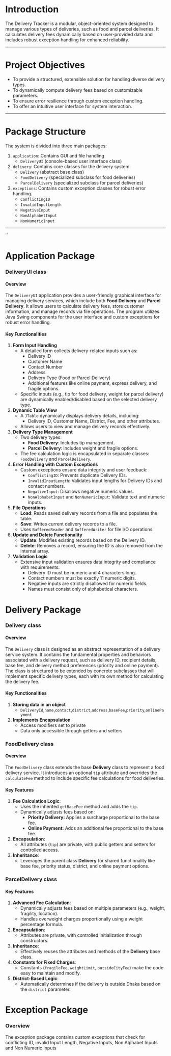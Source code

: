 # Introduction
The Delivery Tracker is a modular, object-oriented system designed to manage various types of deliveries, such as food and parcel deliveries. It calculates delivery fees dynamically based on user-provided data and includes robust exception handling for enhanced reliability.

---

# Project Objectives

- To provide a structured, extensible solution for handling diverse delivery types.
- To dynamically compute delivery fees based on customizable parameters.
- To ensure error resilience through custom exception handling.
- To offer an intuitive user interface for system interaction.

---

# Package Structure

The system is divided into three main packages:

1. `application`: Contains GUI and file handling
	- `DeliveryUI` (console-based user interface class)
2. `delivery`: Contains core classes for the delivery system:
	- `Delivery` (abstract base class)
	- `FoodDelivery` (specialized subclass for food deliveries)
	- `ParcelDelivery` (specialized subclass for parcel deliveries)
3. `exceptions`: Contains custom exception classes for robust error handling.
	- `ConflictingID`
	- `InvalidInputLength`
	- `NegativeInput`
	- `NonAlphabetInput`
	- `NonNumericInput`



---
``
# Application Package
### DeliveryUI class

#### **Overview**

The `DeliveryUI` application provides a user-friendly graphical interface for managing delivery services, which include both **Food Delivery** and **Parcel Delivery**. It allows users to calculate delivery fees, store customer information, and manage records via file operations. The program utilizes Java Swing components for the user interface and custom exceptions for robust error handling.
#### **Key Functionalities**

1. **Form Input Handling**
    - A detailed form collects delivery-related inputs such as:
        - Delivery ID
        - Customer Name
        - Contact Number
        - Address
        - Delivery Type (Food or Parcel Delivery)
        - Additional features like online payment, express delivery, and fragile options.
    - Specific inputs (e.g., tip for food delivery, weight for parcel delivery) are dynamically enabled/disabled based on the selected delivery type.
2. **Dynamic Table View**
    - A `JTable` dynamically displays delivery details, including:
        - Delivery ID, Customer Name, District, Fee, and other attributes.
    - Allows users to view and manage delivery records effectively.
3. **Delivery Type Management**
    - Two delivery types:
        - **Food Delivery**: Includes tip management.
        - **Parcel Delivery**: Includes weight and fragile options.
    - The fee calculation logic is encapsulated in separate classes: `FoodDelivery` and `ParcelDelivery`.
4. **Error Handling with Custom Exceptions**
    - Custom exceptions ensure data integrity and user feedback:
        - `ConflictingID`: Prevents duplicate Delivery IDs.
        - `InvalidInputLength`: Validates input lengths for Delivery IDs and contact numbers.
        - `NegativeInput`: Disallows negative numeric values.
        - `NonAlphabetInput` and `NonNumericInput`: Validate text and numeric inputs.
5. **File Operations**
    - **Load**: Reads saved delivery records from a file and populates the table.
    - **Save**: Writes current delivery records to a file.
    - Uses `BufferedReader` and `BufferedWriter` for file I/O operations.
6. **Update and Delete Functionality**
    - **Update**: Modifies existing records based on the Delivery ID.
    - **Delete**: Removes a record, ensuring the ID is also removed from the internal array.
7. **Validation Logic**
    - Extensive input validation ensures data integrity and compliance with requirements:
        - Delivery ID must be numeric and 4 characters long.
        - Contact numbers must be exactly 11 numeric digits.
        - Negative inputs are strictly disallowed for numeric fields.
        - Names must consist only of alphabetical characters.

# Delivery Package
### Delivery class

#### **Overview**
The `Delivery` class is designed as an abstract representation of a delivery service system. It contains the fundamental properties and behaviors associated with a delivery request, such as delivery ID, recipient details, base fee, and delivery method preferences (priority and online payment). The class is structured to be extended by concrete subclasses that will implement specific delivery types, each with its own method for calculating the delivery fee.
#### **Key Functionalities**

1. **Storing data in an object**
	- `DeliveryId`,`name`,`contact`,`district`,`address`,`baseFee`,`priority`,`onlinePayment` 
2. **Implements Encapsulation**
	- Access modifiers set to private
	- Data only accessible through getters and setters
### FoodDelivery class
#### **Overview**
The `FoodDelivery` class extends the base **Delivery** class to represent a food delivery service. It introduces an optional `tip` attribute and overrides the `calculateFee` method to include specific fee calculations for food deliveries.
#### **Key Features**

1. **Fee Calculation Logic**:
    - Uses the inherited `getBaseFee` method and adds the `tip`.
    - Dynamically adjusts fees based on:
        - **Priority Delivery:** Applies a surcharge proportional to the base fee.
        - **Online Payment:** Adds an additional fee proportional to the base fee.
2. **Encapsulation**:
    - All attributes (`tip`) are private, with public getters and setters for controlled access.
3. **Inheritance**:
    - Leverages the parent class **Delivery** for shared functionality like base fee, priority status, district, and online payment options.
### ParcelDelivery class
#### **Key Features**

1. **Advanced Fee Calculation**:
    - Dynamically adjusts fees based on multiple parameters (e.g., weight, fragility, location).
    - Handles overweight charges proportionally using a weight percentage formula.
2. **Encapsulation**:
    - Attributes are private, with controlled initialization through constructors.
3. **Inheritance**:
    - Effectively reuses the attributes and methods of the **Delivery** base class.
4. **Constants for Fixed Charges**:
    - Constants (`fragileFee`, `weightLimit`, `outsideCityFee`) make the code easy to maintain and modify.
5. **District-Based Logic**:
    - Automatically determines if the delivery is outside Dhaka based on the `district` parameter.
# Exception Package
### **Overview**
The exception package contains custom exceptions that check for conflicting ID, invalid Input Length, Negative Inputs, Non Alphabet Inputs and Non Numeric Inputs